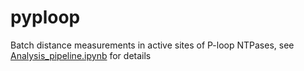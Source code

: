 # pyploop
Batch distance measurements in active sites of P-loop NTPases,
see <a href="https://github.com/servalli/pyploop/Analysis_pipeline.ipynb">Analysis_pipeline.ipynb</a> for details
